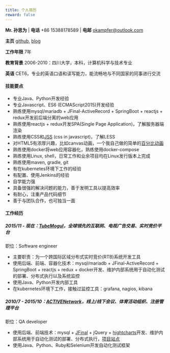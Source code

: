 ```yaml
---
title: 个人简历
reward: false
---
```

**Mr. 孙思为** | **电话** +86 15388178589 | **电邮** okampfer@outlook.com

**主页** [github](https://github.com/athrunsun), [blog](https://athrunsun.github.io)

**工作年限** 7年

**教育背景** 2006-2010：四川大学，本科，计算机科学与技术专业

**英语** CET6，专业的英语口语和读写能力，能流畅地与不同国家的同事进行交流

#### 技能要点
* 专业Java、Python开发经验
* 专业Javascript、ES6 (ECMAScript2015)开发经验
* 熟练使用mysql/mariadb + JFinal-ActiveRecord + SpringBoot + reactjs + redux开发前后端分离的web应用
* 熟练使用reactjs + redux开发SPA(Single Page Application)，了解服务器端渲染
* 熟练使用CSS和[JSS](https://github.com/cssinjs/jss) (css in javascript)，了解LESS
* 对HTML5有浓厚兴趣，比如canvas动画，一个我自己做的简单的[百分比动画](https://codepen.io/okampfer/pen/YemeQj)
* 熟练使用docker将web应用容器化，熟练使用docker-compose
* 熟练使用Linux, shell，日常工作和业余项目均在Linux发行版本上完成
* 熟练使用maven, gradle, git
* 有在kubernetes环境下工作的经验
* 有配置、使用Jenkins的经验
* 自学能力强
* 具备很强的解决问题的能力，善于发明工具以提高效率
* 有耐心，注重产品代码细节
* 善于与团队合作，也可独当一面

#### 工作经历
##### 2015/11 - 现在：[TubeMogul](https://www.tubemogul.com)，全球领先的互联网、电视广告交易、实时竞价平台
职位：Software engineer
* 主要职责：为一个跨国际区域分布式实时竞价(RTB)系统开发工具
* 使用后端、前端、容器化技术：mysql/mariadb + JFinal-ActiveRecord + SpringBoot + reactjs + redux + docker开发、维护内部系统用于自动化测试的部署、分布式执行以及系统监控
* 使用Java、Python开发内部工具
* 在kubernetes环境下工作，接触过监控工具：grafana, nagios, kibana

##### 2010/7 - 2015/10：[ACTIVENetwork](http://www.activenetwork.com)，线上/线下会议、体育活动组织、注册管理平台
职位：QA developer
* 使用后端、前端技术：mysql + [JFinal](http://www.jfinal.com/) + jQuery + [hightcharts](https://www.highcharts.com/)开发、维护内部系统用于自动化测试的部署、分布式执行，[项目站点](https://athrunsun.github.io/natl)
* 使用Java、Python、Ruby和Selenium开发自动化测试框架

